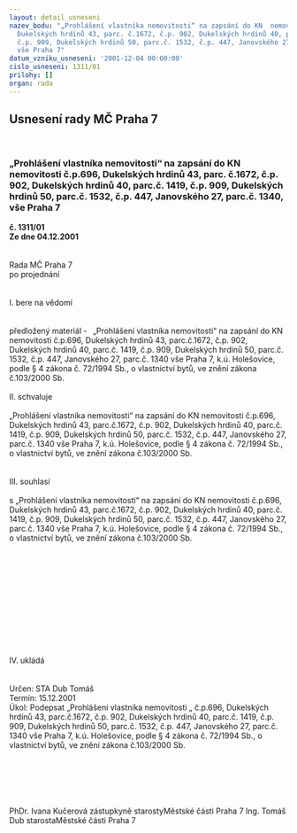 ```yaml
---
layout: detail_usneseni
nazev_bodu: "„Prohlášení vlastníka nemovitosti“ na zapsání do KN  nemovitosti č.p.696,
  Dukelských hrdinů 43, parc. č.1672, č.p. 902, Dukelských hrdinů 40, parc.č. 1419,
  č.p. 909, Dukelských hrdinů 50, parc.č. 1532, č.p. 447, Janovského 27, parc.č. 1340,
  vše Praha 7"
datum_vzniku_usneseni: '2001-12-04 00:00:00'
cislo_usneseni: 1311/01
prilohy: []
organ: rada
---
```

<div id="ucUsn_pList" class="usn">
	<span><h2>Usnesení rady MČ Praha 7 </h2>
<br></span><div class="standBody">
<span><h3>„Prohlášení vlastníka nemovitosti“ na zapsání do KN  nemovitosti č.p.696, Dukelských hrdinů 43, parc. č.1672, č.p. 902, Dukelských hrdinů 40, parc.č. 1419, č.p. 909, Dukelských hrdinů 50, parc.č. 1532, č.p. 447, Janovského 27, parc.č. 1340, vše Praha 7</h3></span><div class="center">
		<strong>č. 1311/01</strong><br>
	</div>
<div class="center">
		<strong>Ze dne 04.12.2001</strong><br><br>
	</div>
<br>Rada MČ Praha 7<br>po projednání<br><br><br>I.	bere na vědomí<br><br> <br>předložený materiál -    „Prohlášení vlastníka nemovitosti“ na zapsání do KN nemovitosti č.p.696, Dukelských hrdinů 43, parc.č.1672, č.p. 902, Dukelských hrdinů 40, parc.č. 1419, č.p. 909, Dukelských hrdinů 50, parc.č. 1532, č.p. 447, Janovského 27, parc.č. 1340  vše Praha 7, k.ú. Holešovice,  podle § 4 zákona č. 72/1994 Sb., o vlastnictví bytů, ve znění zákona č.103/2000 Sb. <br><br>II.	schvaluje <br><br>„Prohlášení vlastníka nemovitosti“ na zapsání do KN nemovitosti č.p.696, Dukelských hrdinů 43, parc.č.1672, č.p. 902, Dukelských hrdinů 40, parc.č. 1419, č.p. 909, Dukelských hrdinů 50, parc.č. 1532, č.p. 447, Janovského 27, parc.č. 1340  vše Praha 7, k.ú. Holešovice,  podle § 4 zákona č. 72/1994 Sb., o vlastnictví bytů, ve znění zákona č.103/2000 Sb. <br><br><br>III.	souhlasí <br><br>s  „Prohlášení vlastníka nemovitosti“ na zapsání do KN nemovitosti č.p.696, Dukelských hrdinů 43, parc.č.1672, č.p. 902, Dukelských hrdinů 40, parc.č. 1419, č.p. 909, Dukelských hrdinů 50, parc.č. 1532, č.p. 447, Janovského 27, parc.č. 1340  vše Praha 7, k.ú. Holešovice,  podle § 4 zákona č. 72/1994 Sb., o vlastnictví bytů, ve znění zákona č.103/2000 Sb. <br><br> <br><br><br><br><br><br><br><br><br><br><br>IV.	ukládá <br><br> <br>Určen:	STA Dub Tomáš<br>Termín: 15.12.2001<br>Úkol:	Podepsat   „Prohlášení vlastníka nemovitosti „ č.p.696, Dukelských hrdinů 43, parc.č.1672, č.p. 902, Dukelských hrdinů 40, parc.č. 1419, č.p. 909, Dukelských hrdinů 50, parc.č. 1532, č.p. 447, Janovského 27, parc.č. 1340  vše Praha 7, k.ú. Holešovice,  podle § 4 zákona č. 72/1994 Sb., o vlastnictví bytů, ve znění zákona č.103/2000 Sb. <br> <br><br><br><br> <br>	<br>PhDr. Ivana Kučerová zástupkyně starostyMěstské části Praha 7	Ing. Tomáš Dub starostaMěstské části Praha 7<br>	<br><br>
</div>
</div>